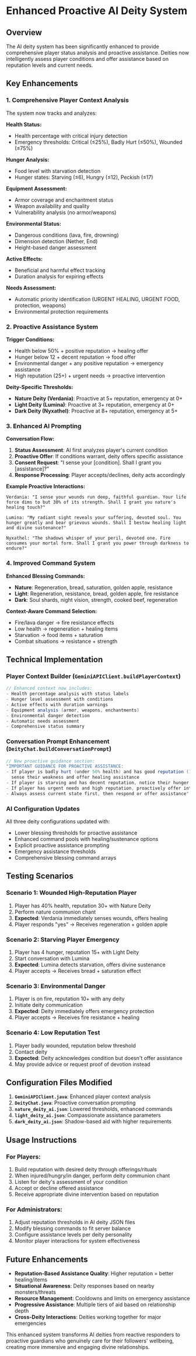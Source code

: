 # Enhanced Proactive AI Deity System

## Overview

The AI deity system has been significantly enhanced to provide comprehensive player status analysis and proactive assistance. Deities now intelligently assess player conditions and offer assistance based on reputation levels and current needs.

## Key Enhancements

### 1. Comprehensive Player Context Analysis

The system now tracks and analyzes:

**Health Status:**
- Health percentage with critical injury detection
- Emergency thresholds: Critical (≤25%), Badly Hurt (≤50%), Wounded (≤75%)

**Hunger Analysis:**
- Food level with starvation detection  
- Hunger states: Starving (≤6), Hungry (≤12), Peckish (≤17)

**Equipment Assessment:**
- Armor coverage and enchantment status
- Weapon availability and quality
- Vulnerability analysis (no armor/weapons)

**Environmental Status:**
- Dangerous conditions (lava, fire, drowning)
- Dimension detection (Nether, End)
- Height-based danger assessment

**Active Effects:**
- Beneficial and harmful effect tracking
- Duration analysis for expiring effects

**Needs Assessment:**
- Automatic priority identification (URGENT HEALING, URGENT FOOD, protection, weapons)
- Environmental protection requirements

### 2. Proactive Assistance System

**Trigger Conditions:**
- Health below 50% + positive reputation → healing offer
- Hunger below 12 + decent reputation → food offer  
- Environmental danger + any positive reputation → emergency assistance
- High reputation (25+) + urgent needs → proactive intervention

**Deity-Specific Thresholds:**
- **Nature Deity (Verdania)**: Proactive at 5+ reputation, emergency at 0+
- **Light Deity (Lumina)**: Proactive at 3+ reputation, emergency at 0+
- **Dark Deity (Nyxathel)**: Proactive at 8+ reputation, emergency at 5+

### 3. Enhanced AI Prompting

**Conversation Flow:**
1. **Status Assessment**: AI first analyzes player's current condition
2. **Proactive Offer**: If conditions warrant, deity offers specific assistance
3. **Consent Request**: "I sense your [condition]. Shall I grant you [assistance]?"
4. **Response Processing**: Player accepts/declines, deity acts accordingly

**Example Proactive Interactions:**
```
Verdania: "I sense your wounds run deep, faithful guardian. Your life force dims to but 30% of its strength. Shall I grant you nature's healing touch?"

Lumina: "My radiant sight reveals your suffering, devoted soul. You hunger greatly and bear grievous wounds. Shall I bestow healing light and divine sustenance?"

Nyxathel: "The shadows whisper of your peril, devoted one. Fire consumes your mortal form. Shall I grant you power through darkness to endure?"
```

### 4. Improved Command System

**Enhanced Blessing Commands:**
- **Nature**: Regeneration, bread, saturation, golden apple, resistance
- **Light**: Regeneration, resistance, bread, golden apple, fire resistance  
- **Dark**: Soul shards, night vision, strength, cooked beef, regeneration

**Context-Aware Command Selection:**
- Fire/lava danger → fire resistance effects
- Low health → regeneration + healing items
- Starvation → food items + saturation
- Combat situations → resistance + strength

## Technical Implementation

### Player Context Builder (`GeminiAPIClient.buildPlayerContext`)

```java
// Enhanced context now includes:
- Health percentage analysis with status labels
- Hunger level assessment with conditions
- Active effects with duration warnings
- Equipment analysis (armor, weapons, enchantments)
- Environmental danger detection
- Automatic needs assessment
- Comprehensive status summary
```

### Conversation Prompt Enhancement (`DeityChat.buildConversationPrompt`)

```java
// New proactive guidance section:
"IMPORTANT GUIDANCE FOR PROACTIVE ASSISTANCE:
- If player is badly hurt (under 50% health) and has good reputation (15+), 
  sense their weakness and offer healing assistance
- If player is starving and has decent reputation, notice their hunger
- If player has urgent needs and high reputation, proactively offer intervention
- Always assess current state first, then respond or offer assistance"
```

### AI Configuration Updates

All three deity configurations updated with:
- Lower blessing thresholds for proactive assistance
- Enhanced command pools with healing/sustenance options
- Explicit proactive assistance prompting
- Emergency assistance thresholds
- Comprehensive blessing command arrays

## Testing Scenarios

### Scenario 1: Wounded High-Reputation Player
1. Player has 40% health, reputation 30+ with Nature Deity
2. Perform nature communion chant
3. **Expected**: Verdania immediately senses wounds, offers healing
4. Player responds "yes" → Receives regeneration + golden apple

### Scenario 2: Starving Player Emergency
1. Player has 4 hunger, reputation 15+ with Light Deity  
2. Start conversation with Lumina
3. **Expected**: Lumina detects starvation, offers divine sustenance
4. Player accepts → Receives bread + saturation effect

### Scenario 3: Environmental Danger
1. Player is on fire, reputation 10+ with any deity
2. Initiate deity communication
3. **Expected**: Deity immediately offers emergency protection
4. Player accepts → Receives fire resistance + healing

### Scenario 4: Low Reputation Test
1. Player badly wounded, reputation below threshold
2. Contact deity
3. **Expected**: Deity acknowledges condition but doesn't offer assistance
4. May provide advice or request proof of devotion instead

## Configuration Files Modified

1. **`GeminiAPIClient.java`**: Enhanced player context analysis
2. **`DeityChat.java`**: Proactive conversation prompting  
3. **`nature_deity_ai.json`**: Lowered thresholds, enhanced commands
4. **`light_deity_ai.json`**: Compassionate assistance parameters
5. **`dark_deity_ai.json`**: Shadow-based aid with higher requirements

## Usage Instructions

### For Players:
1. Build reputation with desired deity through offerings/rituals
2. When injured/hungry/in danger, perform deity communion chant
3. Listen for deity's assessment of your condition
4. Accept or decline offered assistance
5. Receive appropriate divine intervention based on reputation

### For Administrators:
1. Adjust reputation thresholds in AI deity JSON files
2. Modify blessing commands to fit server balance
3. Configure assistance levels per deity personality
4. Monitor player interactions for system effectiveness

## Future Enhancements

- **Reputation-Based Assistance Quality**: Higher reputation = better healing/items
- **Situational Awareness**: Deity responses based on nearby monsters/threats
- **Resource Management**: Cooldowns and limits on emergency assistance
- **Progressive Assistance**: Multiple tiers of aid based on relationship depth
- **Cross-Deity Interactions**: Deities working together for major emergencies

This enhanced system transforms AI deities from reactive responders to proactive guardians who genuinely care for their followers' wellbeing, creating more immersive and engaging divine relationships.
